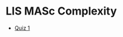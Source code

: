 # LIS MASc Complexity

- [Quiz 1](https://github.com/noah-art3mis/complexity/blob/main/quiz_1/Quiz_1.ipynb)